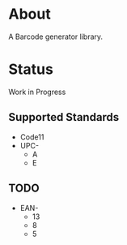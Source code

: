 # About
A Barcode generator library.

# Status
Work in Progress

## Supported Standards
- Code11
- UPC-
  - A
  - E

## TODO
- EAN-
  - 13
  - 8
  - 5